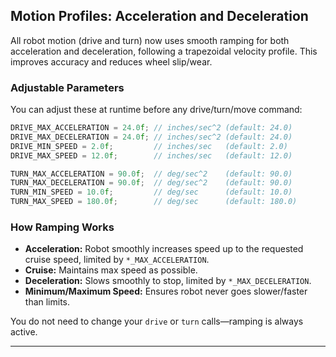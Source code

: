 ## Motion Profiles: Acceleration and Deceleration

All robot motion (drive and turn) now uses smooth ramping for both acceleration and deceleration, following a trapezoidal velocity profile. This improves accuracy and reduces wheel slip/wear.

### Adjustable Parameters

You can adjust these at runtime before any drive/turn/move command:
```c
DRIVE_MAX_ACCELERATION = 24.0f; // inches/sec^2 (default: 24.0)
DRIVE_MAX_DECELERATION = 24.0f; // inches/sec^2 (default: 24.0)
DRIVE_MIN_SPEED = 2.0f;         // inches/sec   (default: 2.0)
DRIVE_MAX_SPEED = 12.0f;        // inches/sec   (default: 12.0)

TURN_MAX_ACCELERATION = 90.0f;  // deg/sec^2    (default: 90.0)
TURN_MAX_DECELERATION = 90.0f;  // deg/sec^2    (default: 90.0)
TURN_MIN_SPEED = 10.0f;         // deg/sec      (default: 10.0)
TURN_MAX_SPEED = 180.0f;        // deg/sec      (default: 180.0)
```

### How Ramping Works

- **Acceleration:** Robot smoothly increases speed up to the requested cruise speed, limited by `*_MAX_ACCELERATION`.
- **Cruise:** Maintains max speed as possible.
- **Deceleration:** Slows smoothly to stop, limited by `*_MAX_DECELERATION`.
- **Minimum/Maximum Speed:** Ensures robot never goes slower/faster than limits.

You do not need to change your `drive` or `turn` calls—ramping is always active.

---